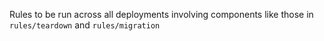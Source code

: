 Rules to be run across all deployments involving components
like those in ```rules/teardown``` and ```rules/migration```
